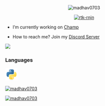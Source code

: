 <p align="center"> <img src="https://komarev.com/ghpvc/?username=madhav0703&label=Profile%20views&color=0e75b6&style=flat" alt="madhav0703" /> </p>

<p align="center"> <a href="https://github.com/ryo-ma/github-profile-trophy"><img src="https://github-profile-trophy.vercel.app/?username=madhav0703" alt="rtk-rnjn" /></a> </p>


- I’m currently working on [Champ](https://discordapp.com/oauth2/authorize?client_id=929742763036123138&scope=bot+applications.commands&permissions=0)

-  How to reach me? Join my [Discord Server](https://discord.gg/2YhzqSwvsc)


<a href="https://discord.gg/NEyJxM7G7f" target="blank"><img src="https://discord.c99.nl/widget/theme-1/995000644660383764.png"></a>

<h3 align="left">Languages</h3>
<p align="left"> </a> </a> <a href="https://www.python.org" target="_blank"> <img src="https://raw.githubusercontent.com/devicons/devicon/master/icons/python/python-original.svg" alt="python" width="40" height="40"/>  </p>


<p><img src="https://github-readme-stats.vercel.app/api?username=madhav0703&show_icons=true&locale=en&theme=dark" alt="madhav0703" /></p>
<p><img src="https://github-readme-streak-stats.herokuapp.com/?user=madhav0703&theme=dark" alt="madhav0703" /></p>
